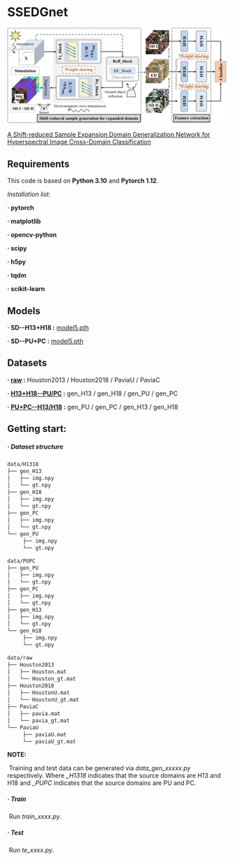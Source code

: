 # SSEDGnet

![SSEDGnet](https://github.com/Cherrieqi/SSEDGnet/blob/main/Figures/SSEDGnet.png)


[A Shift-reduced Sample Expansion Domain Generalization Network for Hyperspectral Image Cross-Domain Classification](https://ieeexplore.ieee.org/document/11124263)



## Requirements

This code is based on **Python 3.10** and **Pytorch 1.12**.

*Installation list:*

**· pytorch**

**· matplotlib**

**· opencv-python**

**· scipy**

**· h5py**

**· tqdm**

**· scikit-learn**


## Models

**· SD--H13+H18 :** [model5.pth](https://pan.baidu.com/s/1T-JZScEGPR2415Rr5h70QQ?pwd=ifdr)

**· SD--PU+PC :** [model5.pth](https://pan.baidu.com/s/1Sn3kkk34ivW6AMkUi4U5yw?pwd=h8zw)


## Datasets

**· [raw](https://pan.baidu.com/s/1iDQoBf2sfl6WAXyOXC15FQ?pwd=9azr) :** Houston2013 / Houston2018 / PaviaU / PaviaC

**· [H13+H18--PU/PC](https://pan.baidu.com/s/1FRozdjaxXablec2JdclPUg?pwd=smy2) :** gen_H13 / gen_H18 / gen_PU / gen_PC

**· [PU+PC--H13/H18](https://pan.baidu.com/s/1g0pHClw-um-RRhWcdIDtrQ?pwd=npar) :** gen_PU / gen_PC / gen_H13 / gen_H18 



## Getting start:

##### · Dataset structure

```
data/H1318
├── gen_H13
│   ├── img.npy
│   └── gt.npy
├── gen_H18
│   ├── img.npy
│   └── gt.npy
├── gen_PC
│   ├── img.npy
│   └── gt.npy
└── gen_PU
     ├── img.npy
     └── gt.npy
```


```
data/PUPC
├── gen_PU
│   ├── img.npy
│   └── gt.npy
├── gen_PC
│   ├── img.npy
│   └── gt.npy
├── gen_H13
│   ├── img.npy
│   └── gt.npy
└── gen_H18
     ├── img.npy
     └── gt.npy
```


```     
data/raw
├── Houston2013
│   ├── Houston.mat
│   └── Houston_gt.mat
├── Houston2018
│   ├── HoustonU.mat
│   └── HoustonU_gt.mat
├── PaviaC
│   ├── pavia.mat
│   └── pavia_gt.mat
└── PaviaU
     ├── paviaU.mat
     └── paviaU_gt.mat
```



**NOTE:**

​       Training and test data can be generated via *data_gen_xxxxx.py* respectively. Where *_H1318* indicates that the source domains are H13 and H18 and *_PUPC* indicates that the source domains are PU and PC.

##### · Train

​       Run *train_xxxx.py*. 

##### · Test

​       Run *te_xxxx.py*. 















